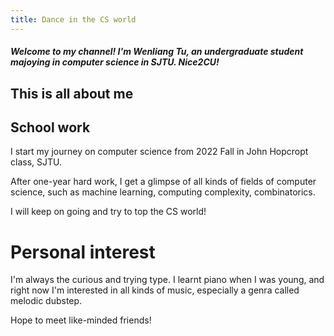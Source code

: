 ```yaml
---
title: Dance in the CS world
---
```

##### Welcome to my channel! I'm Wenliang Tu, an undergraduate student majoying in computer science in SJTU. Nice2CU!

## This is all about me

## School work

I start my journey on computer science from 2022 Fall in John Hopcropt class, SJTU.

After one-year hard work, I get a glimpse of all kinds of fields of computer science, such as machine learning, computing complexity, combinatorics.

I will keep on going and try to top the CS world!

# Personal interest

I'm always the curious and trying type. I learnt piano when I was young, and right now I'm interested in all kinds of music, especially a genra called melodic dubstep.

Hope to meet like-minded friends!

